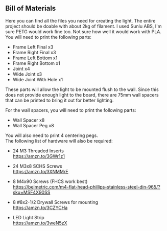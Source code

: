 ## Bill of Materials

Here you can find all the files you need for creating the light.
The entire project should be doable with about 2kg of filament. I used Sunlu ABS, I'm sure PETG would work fine too. Not sure how well it would work with PLA.
You will need to print the following parts:  
  
-   Frame Left Final x3  
-   Frame Right Final x3  
-   Frame Left Bottom x1  
-   Frame Right Bottom x1  
-   Joint x4  
-   Wide Joint x3  
-   Wide Joint With Hole x1

These parts will allow the light to be mounted flush to the wall. Since this does not provide enough light to the board, there are 75mm wall spacers that can be printed to bring it out for better lighting.  
  
For the wall spacers, you will need to print the following parts:  
  -   Wall Spacer x8      
- Wall Spacer Peg x8  
      
You will also need to print 4 centering pegs.  
The following list of hardware will also be required:  
      
    
-   24 M3 Threaded Inserts  
    https://amzn.to/3GWr1z1  
      
    
-   24 M3x8 SCHS Screws  
    https://amzn.to/3XNMMrE  
      
    
-   8 M4x90 Screws (FHCS work best)  
    https://belmetric.com/m4-flat-head-phillips-stainless-steel-din-965/?sku=MSF4X90SS  
      
    
-   8 #8x2-1/2 Drywall Screws for mounting  
    https://amzn.to/3CZYCHa  
      
    
-   LED Light Strip  
    https://amzn.to/3weN5zX
